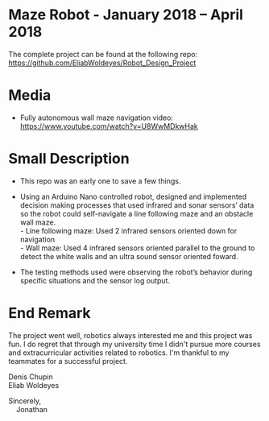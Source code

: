 # Maze Robot - January 2018 – April 2018

The complete project can be found at the following repo:
https://github.com/EliabWoldeyes/Robot_Design_Project

# Media

- Fully autonomous wall maze navigation video: https://www.youtube.com/watch?v=U8WwMDkwHak 

# Small Description

- This repo was an early one to save a few things.

-	Using an Arduino Nano controlled robot, designed and implemented decision making processes that used infrared and sonar sensors’ data so the robot could self-navigate a line following maze and an obstacle wall maze. 
  <br/> - Line following maze: Used 2 infrared sensors oriented down for navigation
  <br/> - Wall maze: Used 4 infrared sensors oriented parallel to the ground to detect the white walls and an ultra sound sensor oriented foward.<br/>
-	The testing methods used were observing the robot’s behavior during specific situations and the sensor log output.

# End Remark

  The project went well, robotics always interested me and this project was fun. I do regret that through my university time I didn't pursue more courses and extracurricular activities related to robotics. I'm thankful to my teammates for a successful project.

   Denis Chupin <br/>
   Eliab Woldeyes <br/>

   Sincerely, <br/>
   &nbsp;&nbsp;&nbsp;&nbsp;Jonathan
